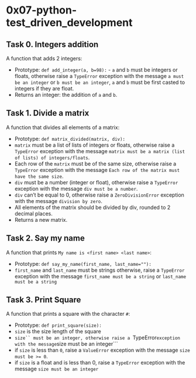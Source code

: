 # 0x07-python-test_driven_development

## Task 0. Integers addition
A function that adds 2 integers:
* Prototype: `def add_integer(a, b=98):` - `a` and `b` must be integers or floats, otherwise raise a `TypeError` exception with the message `a must be an integer` or `b must be an integer`, `a` and `b` must be first casted to integers if they are float.
* Returns an integer: the addition of `a` and `b`.

## Task 1. Divide a matrix
A function that divides all elements of a matrix:
* Prototype: `def matrix_divided(matrix, div):`
* `matrix` must be a list of lists of integers or floats, otherwise raise a `TypeError` exception with the message `matrix must be a matrix (list of lists) of integers/floats`.
* Each row of the `matrix` must be of the same size, otherwise raise a `TypeError` exception with the message `Each row of the matrix must have the same size`.
* `div` must be a number (integer or float), otherwise raise a `TypeError` exception with the message `div must be a number`.
* `div` can’t be equal to 0, otherwise raise a `ZeroDivisionError` exception with the message `division by zero`.
* All elements of the matrix should be divided by div, rounded to 2 decimal places.
* Returns a new matrix.

## Task 2. Say my name
A function that prints ```My name is <first name> <last name>```:
* Prototype: ```def say_my_name(first_name, last_name=""):```
* ```first_name``` and ```last_name``` must be strings otherwise, raise a ```TypeError``` exception with the message ```first_name must be a string``` or ```last_name must be a string```

## Task 3. Print Square
A function that prints a square with the character ```#```:
* Prototype: ```def print_square(size):```
* ```size``` is the size length of the square
* ```size`` must be an integer, otherwise raise a ```TypeError``` exception with the message ```size must be an integer```
* if ```size``` is less than ```0```, raise a ```ValueError``` exception with the message ```size must be >= 0```.
* if ```size``` is a float and is less than 0, raise a ```TypeError``` exception with the message ```size must be an integer```
